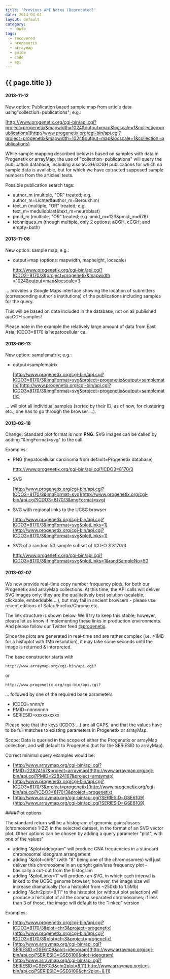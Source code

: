 ```yaml
---
title: 'Previous API Notes (Deprecated)'
date: 2014-04-01
layout: default
category:
  - howto
tags: 
  - recovered
  - progenetix
  - arraymap
  - guide
  - code
  - api
---
```


## {{ page.title }}

#### 2013-11-12

New option: Publication based sample map from article data using"collection=publications"; e.g.:

[http://www.progenetix.org/cgi-bin/api.cgi?project=progenetix&mapwidth=1024&output=map&locscale=1&collection=publications](http://www.progenetix.org/cgi-bin/api.cgi?project=progenetix&mapwidth=1024&output=map&locscale=1&collection=publications)

While sample mapping described below is based on samples with data in Progenetix or arrayMap, the use of "collection=publications" will query the publication database, including also aCGH/cCGH publications for which no sample data is available, but for which we have extracted supposed sample numbers from the articles' texts.


Possible publication search tags:

* author_m (multiple, "OR" treated; e.g. author_m=Lichter&author_m=Beroukhim)
* text_m (multiple, "OR" treated; e.g. text_m=medulloblast&text_m=neuroblast)
* pmid_m (multiple, "OR" treated; e.g. pmid_m=123&pmid_m=678)
* techniques_m (though multiple, only 2 options; aCGH, cCGH; and empty=both)


#### 2013-11-08

New option: sample map; e.g.:

* output=map (options: mapwidth, mapheight, locscale)

    [http://www.progenetix.org/cgi-bin/api.cgi?ICDO3=8170/3&project=progenetix&mapwidth =1024&output=map&locscale=3](http://www.progenetix.org/cgi-bin/api.cgi?ICDO3=8170/3&project=progenetix&mapwidth=1024&output=map&locscale=3)

... provides a Google Maps interface showing the location of submitters (corresponding author's institutions) of the publications including samples for the query.

This will be based on data included in the database, not on all published a/cCGH samples!

Please note in the example the relatively large amount of data from East Asia;  ICDO3=8170 is hepatocellular ca.



#### 2013-06-13

New option: samplematrix; e.g.:

* output=samplematrix

    [http://www.progenetix.org/cgi-bin/api.cgi?ICDO3=8170/3&imgFormat=svg&project=progenetix&output=samplematrix](http://www.progenetix.org/cgi-bin/api.cgi?ICDO3=8170/3&imgFormat=svg&project=progenetix&output=samplematrix)  

... will plot all individual samples (sorted by their ID; as of now, for clustering etc., one has to go through the browser ...).



#### 2013-02-18

Change: Standard plot format is nom <b>PNG</b>. SVG images can be called by adding "&imgFormat=svg" to the call.

Examples:

* PNG  (hepatocellular carcinoma from default=Progenetix database)

    http://www.progenetix.org/cgi-bin/api.cgi?ICDO3=8170/3

* SVG

    [http://www.progenetix.org/cgi-bin/api.cgi?ICDO3=8170/3&imgFormat=svg](http://www.progenetix.org/cgi-bin/api.cgi?ICDO3=8170/3&imgFormat=svg)

* SVG with regional links to the UCSC browser

   [http://www.progenetix.org/cgi-bin/api.cgi?ICDO3=8170/3&imgFormat=svg&plotLinks=1](http://www.progenetix.org/cgi-bin/api.cgi?ICDO3=8170/3&imgFormat=svg&plotLinks=1)

* SVG of a random 50 sample subset of ICD-O 3 8170/3

    http://www.progenetix.org/cgi-bin/api.cgi?ICDO3=8170/3&imgFormat=svg&plotLinks=1&randSampleNo=50

#### 2013-02-07

We now provide real-time copy number frequency plots, for both our Progenetix and arrayMap collections. At this time, the API calls will deliver SVG images only; they are the qualitatively best solution (scalable, clickable, embeddable ...), but may fail in ancient browsers - please use recent editions of Safari/Firefox/Chrome etc.

The link structure is shown below. We'll try to keep this stable; however, please let us know if implementing these links in production environments. And please follow our Twitter feed <a href="http://www.twitter.com/progenetix" target="_NEW">@progenetix</a>.

Since the plots are generated in real-time and are rather complex (i.e. >1MB for a histoplot with 1Mb resolution), it may take some seconds until the image is returned & interpreted.

The base constructor starts with 

    http://www.arraymap.org/cgi-bin/api.cgi?

or

    http://www.progenetix.org/cgi-bin/api.cgi?

... followed by one of the required base parameters

* ICDO3=nnnn/n
* PMID=nnnnnnnn
* SERIESID=xxxxxxxxxx

Please note that the keys (ICDO3 ...) are all CAPS, and that the values have to be full matches to existing parameters in Progenetix or arrayMap. 

Scope: Data is queried in the scope of either the Progenetix or arrayMap collection, and will default to Progenetix (but for the SERIESID to arrayMap).

Correct minimal query examples would be:

* [http://www.arraymap.org/cgi-bin/api.cgi?PMID=22824167&project=arraymap](http://www.arraymap.org/cgi-bin/api.cgi?PMID=22824167&project=arraymap)
* [http://www.progenetix.org/cgi-bin/api.cgi?ICDO3=8170/3&project=progenetix](http://www.progenetix.org/cgi-bin/api.cgi?ICDO3=8170/3&project=progenetix)
* [http://www.arraymap.org/cgi-bin/api.cgi?SERIESID=GSE6109](http://www.arraymap.org/cgi-bin/api.cgi?SERIESID=GSE6109)


####Plot options

The standard return will be a histogram of genomic gains/losses (chromosomes 1-22)  in the selected dataset, in the format of an SVG vector plot. Other options can be chosen by adding a query parameter "plot", with one of the values"

* adding "&plot=ideogram" will produce CNA frequencies in a standard chromosomal ideogram arrangement
* adding "&plot=chr8" (with "8" being one of the chromosomes) will just deliver this chromosome in an upright gain/loss frequency plot - basically a cut-out from the histogram
* adding "&plotLinks=1" will produce an SVG, in which each interval is linked to the UCSC genome browser; however, the image size will increase dramatically (for a histoplot from ~250kb to 1.5Mb)
* adding "&chr2plot=8,11" to the histoplot (or without plot selection) will produce a histoplot of all the comma separated chromosomes; if less than 3 of those, the image will default to the "linked" version

Examples:

* [http://www.progenetix.org/cgi-bin/api.cgi?ICDO3=8170/3&plot=chr3&project=progenetix](http://www.progenetix.org/cgi-bin/api.cgi?ICDO3=8170/3&plot=chr3&project=progenetix)
* [http://www.arraymap.org/cgi-bin/api.cgi?SERIESID=GSE6109&plot=ideogram](http://www.arraymap.org/cgi-bin/api.cgi?SERIESID=GSE6109&plot=ideogram)
* [http://www.arraymap.org/cgi-bin/api.cgi?SERIESID=GSE6109&chr2plot=8,11](http://www.arraymap.org/cgi-bin/api.cgi?SERIESID=GSE6109&chr2plot=8,11)

</div>

